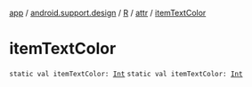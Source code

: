 [app](../../../index.md) / [android.support.design](../../index.md) / [R](../index.md) / [attr](index.md) / [itemTextColor](.)

# itemTextColor

`static val itemTextColor: `[`Int`](https://kotlinlang.org/api/latest/jvm/stdlib/kotlin/-int/index.html)
`static val itemTextColor: `[`Int`](https://kotlinlang.org/api/latest/jvm/stdlib/kotlin/-int/index.html)